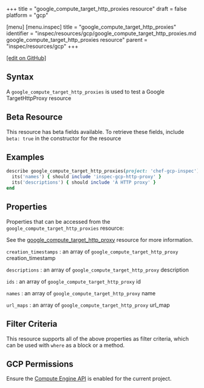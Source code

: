 +++
title = "google_compute_target_http_proxies resource"
draft = false
platform = "gcp"

[menu]
  [menu.inspec]
    title = "google_compute_target_http_proxies"
    identifier = "inspec/resources/gcp/google_compute_target_http_proxies.md google_compute_target_http_proxies resource"
    parent = "inspec/resources/gcp"
+++

[\[edit on GitHub\]](https://github.com/inspec/inspec-gcp/blob/master/docs/resources/google_compute_target_http_proxies.md)

## Syntax

A `google_compute_target_http_proxies` is used to test a Google TargetHttpProxy resource

## Beta Resource

This resource has beta fields available. To retrieve these fields, include `beta: true` in the constructor for the resource

## Examples

```ruby
describe google_compute_target_http_proxies(project: 'chef-gcp-inspec') do
  its('names') { should include 'inspec-gcp-http-proxy' }
  its('descriptions') { should include 'A HTTP proxy' }
end
```

## Properties

Properties that can be accessed from the `google_compute_target_http_proxies` resource:

See the [google_compute_target_http_proxy](/inspec/resources/google_compute_target_http_proxy/#properties) resource for more information.

`creation_timestamps`
: an array of `google_compute_target_http_proxy` creation_timestamp

`descriptions`
: an array of `google_compute_target_http_proxy` description

`ids`
: an array of `google_compute_target_http_proxy` id

`names`
: an array of `google_compute_target_http_proxy` name

`url_maps`
: an array of `google_compute_target_http_proxy` url_map

## Filter Criteria

This resource supports all of the above properties as filter criteria, which can be used
with `where` as a block or a method.

## GCP Permissions

Ensure the [Compute Engine API](https://console.cloud.google.com/apis/library/compute.googleapis.com/) is enabled for the current project.
